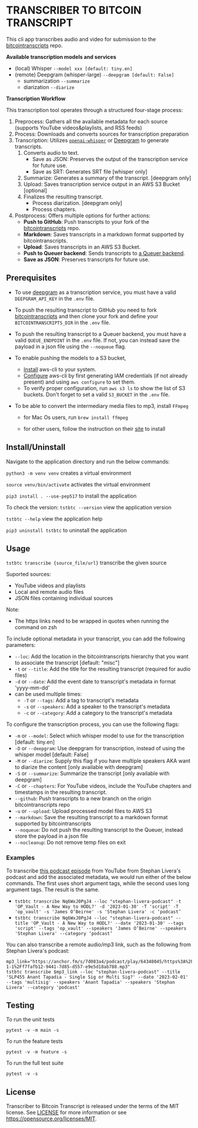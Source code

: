 # TRANSCRIBER TO BITCOIN TRANSCRIPT

This cli app transcribes audio and video for submission to the [bitcointranscripts](https://github.com/bitcointranscripts/bitcointranscripts) repo. 

**Available transcription models and services**

- (local) Whisper `--model xxx [default: tiny.en]`
- (remote) Deepgram (whisper-large) `--deepgram [default: False]`
  - summarization `--summarize`
  - diarization `--diarize`

**Transcription Workflow**

This transcription tool operates through a structured four-stage process:

1. Preprocess: Gathers all the available metadata for each source (supports YouTube videos&playlists, and RSS feeds)
2. Process: Downloads and converts sources for transcription preparation
3. Transcription: Utilizes [`openai-whisper`](https://github.com/openai/whisper) or [Deepgram](https://deepgram.com/) to generate transcripts.
    1. Converts audio to text.
        - Save as JSON: Preserves the output of the transcription service for future use.
        - Save as SRT: Generates SRT file [whisper only]
    2. Summarize: Generates a summary of the transcript. [deepgram only]
    3. Upload: Saves transcription service output in an AWS S3 Bucket [optional]
    4. Finalizes the resulting transcript.
        - Process diarization. [deepgram only]
        - Process chapters.
4. Postprocess: Offers multiple options for further actions:
    - **Push to GitHub**: Push transcripts to your fork of the [bitcointranscripts](https://github.com/bitcointranscripts/bitcointranscripts) repo.
    - **Markdown**: Saves transcripts in a markdown format supported by bitcointranscripts.
    - **Upload**: Saves transcripts in an AWS S3 Bucket.
    - **Push to Queuer backend**: Sends transcripts to [a Queuer backend](https://github.com/bitcointranscripts/transcription-review-backend).
    - **Save as JSON**: Preserves transcripts for future use.


## Prerequisites

- To use [deepgram](https://deepgram.com/) as a transcription service,
  you must have a valid `DEEPGRAM_API_KEY` in the `.env` file.

- To push the resulting transcript to GitHub you need to fork
  [bitcointranscripts](https://github.com/bitcointranscripts/bitcointranscripts)
  and then clone your fork and define your `BITCOINTRANSCRIPTS_DIR` in the `.env` file.

- To push the resulting transcript to a Queuer backend, you must have a 
  valid `QUEUE_ENDPOINT` in the `.env` file. If not, you can instead save
  the payload in a json file using the `--noqueue` flag.

- To enable pushing the models to a S3 bucket,
    - [Install](https://aws.amazon.com/cli/) aws-cli to your system.
    - [Configure](https://docs.aws.amazon.com/cli/latest/userguide/cli-chap-configure.html)
      aws-cli by first generating IAM credentials (if not already present) and
      using `aws configure` to set them.
    - To verify proper configuration, run `aws s3 ls` to show the list of S3
      buckets. Don't forget to set a valid `S3_BUCKET` in the `.env` file.

- To be able to convert the intermediary media files to mp3, install `FFmpeg`

    - for Mac Os users, run `brew install ffmpeg`

    - for other users, follow the instruction on
      their [site](https://ffmpeg.org/) to install

## Install/Uninstall

Navigate to the application directory and run the below commands:

`python3 -m venv venv` creates a virtual environment

`source venv/bin/activate` activates the virtual environment

`pip3 install . --use-pep517` to install the application

To check the version:
`tstbtc --version` view the application version

`tstbtc --help` view the application help

`pip3 uninstall tstbtc` to uninstall the application

## Usage

`tstbtc transcribe {source_file/url}` transcribe the given source

Suported sources:
  - YouTube videos and playlists
  - Local and remote audio files
  - JSON files containing individual sources

Note:
- The https links need to be wrapped in quotes when running the command on zsh

To include optional metadata in your transcript, you can add the following
parameters:

- `--loc`: Add the location in the bitcointranscripts hierarchy that you want to associate the transcript [default: "misc"]
- `-t` or `--title`: Add the title for the resulting transcript (required for audio files)
- `-d` or `--date`: Add the event date to transcript's metadata in format 'yyyy-mm-dd'
- can be used multiple times:
  - `-T` or `--tags`: Add a tag to transcript's metadata
  - `-s` or `--speakers`: Add a speaker to the transcript's metadata
  - `-c` or `--category`: Add a category to the transcript's metadata

To configure the transcription process, you can use the following flags:

- `-m` or `--model`: Select which whisper model to use for the transcription [default: tiny.en]
- `-D` or `--deepgram`: Use deepgram for transcription, instead of using the whisper model [default: False]
- `-M` or `--diarize`: Supply this flag if you have multiple speakers AKA want to diarize the content [only available with deepgram]
- `-S` or `--summarize`: Summarize the transcript [only available with deepgram]
- `-C` or `--chapters`: For YouTube videos, include the YouTube chapters and timestamps in the resulting transcript.
- `--github`: Push transcripts to a new branch on the origin bitcointranscripts repo
- `-u` or `--upload`: Upload processed model files to AWS S3
- `--markdown`: Save the resulting transcript to a markdown format supported by bitcointranscripts
- `--noqueue`: Do not push the resulting transcript to the Queuer, instead store the payload in a json file
- `--nocleanup`: Do not remove temp files on exit

### Examples

To transcribe [this podcast episode](https://www.youtube.com/watch?v=Nq6WxJ0PgJ4) from YouTube
from Stephan Livera's podcast and add the associated metadata, we would run either
of the below commands. The first uses short argument tags, while the second uses
long argument tags. The result is the same.

- `tstbtc transcribe Nq6WxJ0PgJ4 --loc "stephan-livera-podcast" -t 'OP_Vault - A New Way to HODL?' -d '2023-01-30' -T 'script' -T 'op_vault' -s 'James O’Beirne' -s 'Stephan Livera' -c ‘podcast’`
- `tstbtc transcribe Nq6WxJ0PgJ4 --loc "stephan-livera-podcast" --title 'OP_Vault - A New Way to HODL?' --date '2023-01-30' --tags 'script' --tags 'op_vault' --speakers 'James O’Beirne' --speakers 'Stephan Livera' --category ‘podcast’`

You can also transcribe a remote audio/mp3 link, such as the following from Stephan Livera's podcast: 
```shell
mp3_link="https://anchor.fm/s/7d083a4/podcast/play/64348045/https%3A%2F%2Fd3ctxlq1ktw2nl.cloudfront.net%2Fstaging%2F2023-1-1%2Ff7fafb12-9441-7d85-d557-e9e5d18ab788.mp3"
tstbtc transcribe $mp3_link --loc "stephan-livera-podcast" --title 'SLP455 Anant Tapadia - Single Sig or Multi Sig?' --date '2023-02-01' --tags 'multisig' --speakers 'Anant Tapadia' --speakers 'Stephan Livera' --category 'podcast'
```

## Testing

To run the unit tests

`pytest -v -m main -s`

To run the feature tests

`pytest -v -m feature -s`

To run the full test suite

`pytest -v -s`


## License

Transcriber to Bitcoin Transcript is released under the terms of the MIT
license. See [LICENSE](LICENSE) for more information or
see https://opensource.org/licenses/MIT.
